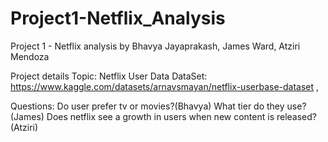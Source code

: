 # Project1-Netflix_Analysis
Project 1 - Netflix analysis by Bhavya Jayaprakash, James Ward, Atziri Mendoza

Project details
Topic: Netflix User Data
DataSet:
https://www.kaggle.com/datasets/arnavsmayan/netflix-userbase-dataset ,

Questions:
Do user prefer tv or movies?(Bhavya) 
What tier do they use?(James) 
Does netflix see a growth in users when new content is released?(Atziri)
